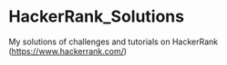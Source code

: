# HackerRank_Solutions
My solutions of challenges and tutorials on HackerRank (https://www.hackerrank.com/)
